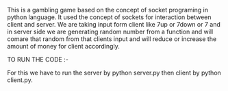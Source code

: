 This is a gambling game based on the concept of socket programing in python language. It used the concept of sockets for interaction between client and server. We are taking input form client like 7up or 7down or 7 and in server side we are generating random number from a function and will comare that random from that clients input and will reduce or increase the amount of money for client accordingly.

TO RUN THE CODE :- 

For this we have to run the server by python server.py
then client by python client.py.

